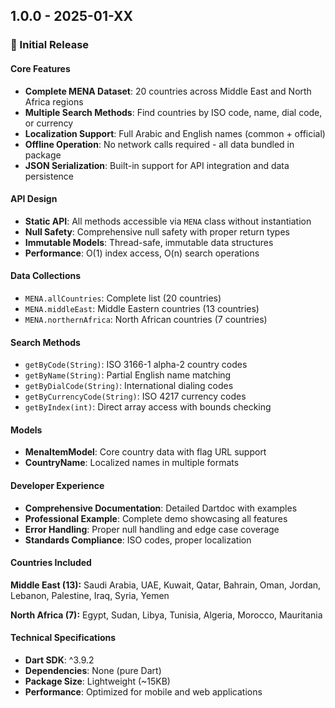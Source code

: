 ## 1.0.0 - 2025-01-XX

### 🎉 Initial Release

#### **Core Features**

- **Complete MENA Dataset**: 20 countries across Middle East and North Africa regions
- **Multiple Search Methods**: Find countries by ISO code, name, dial code, or currency
- **Localization Support**: Full Arabic and English names (common + official)
- **Offline Operation**: No network calls required - all data bundled in package
- **JSON Serialization**: Built-in support for API integration and data persistence

#### **API Design**

- **Static API**: All methods accessible via `MENA` class without instantiation
- **Null Safety**: Comprehensive null safety with proper return types
- **Immutable Models**: Thread-safe, immutable data structures
- **Performance**: O(1) index access, O(n) search operations

#### **Data Collections**

- `MENA.allCountries`: Complete list (20 countries)
- `MENA.middleEast`: Middle Eastern countries (13 countries)
- `MENA.northernAfrica`: North African countries (7 countries)

#### **Search Methods**

- `getByCode(String)`: ISO 3166-1 alpha-2 country codes
- `getByName(String)`: Partial English name matching
- `getByDialCode(String)`: International dialing codes
- `getByCurrencyCode(String)`: ISO 4217 currency codes
- `getByIndex(int)`: Direct array access with bounds checking

#### **Models**

- **MenaItemModel**: Core country data with flag URL support
- **CountryName**: Localized names in multiple formats

#### **Developer Experience**

- **Comprehensive Documentation**: Detailed Dartdoc with examples
- **Professional Example**: Complete demo showcasing all features
- **Error Handling**: Proper null handling and edge case coverage
- **Standards Compliance**: ISO codes, proper localization

#### **Countries Included**

**Middle East (13):**
Saudi Arabia, UAE, Kuwait, Qatar, Bahrain, Oman, Jordan, Lebanon, Palestine, Iraq, Syria, Yemen

**North Africa (7):**
Egypt, Sudan, Libya, Tunisia, Algeria, Morocco, Mauritania

#### **Technical Specifications**

- **Dart SDK**: ^3.9.2
- **Dependencies**: None (pure Dart)
- **Package Size**: Lightweight (~15KB)
- **Performance**: Optimized for mobile and web applications
